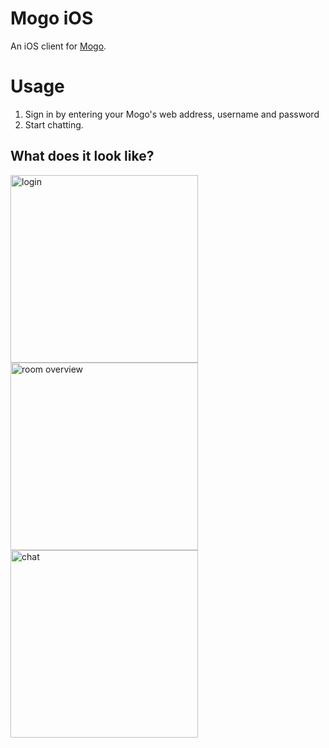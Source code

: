  Mogo iOS
=========
An iOS client for [Mogo](https://github.com/HashNuke/mogo-chat).

# Usage
1. Sign in by entering your Mogo's web address, username and password
2. Start chatting.

## What does it look like?

<img src="https://raw.githubusercontent.com/jurre/Mogo-iOS/master/screenshots/sign-in.png" alt="login" width=300/>

<img src="https://raw.githubusercontent.com/jurre/Mogo-iOS/master/screenshots/room-overview.png" alt="room overview" width=300 />

<img src="https://raw.githubusercontent.com/jurre/Mogo-iOS/master/screenshots/chat.png" alt="chat" width=300 />
